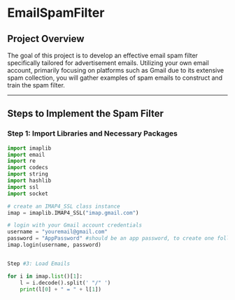 # EmailSpamFilter

## Project Overview

The goal of this project is to develop an effective email spam filter specifically tailored for advertisement emails. Utilizing your own email account, primarily focusing on platforms such as Gmail due to its extensive spam collection, you will gather examples of spam emails to construct and train the spam filter.

---

## Steps to Implement the Spam Filter

### Step 1: Import Libraries and Necessary Packages

```python
import imaplib
import email
import re
import codecs
import string
import hashlib
import ssl
import socket

# create an IMAP4_SSL class instance
imap = imaplib.IMAP4_SSL("imap.gmail.com")

# login with your Gmail account credentials
username = "youremail@gmail.com"
password = "AppPassword" #should be an app password, to create one follow this link:https://support.google.com/accounts/answer/185833
imap.login(username, password)


Step #3: Load Emails

for i in imap.list()[1]:
    l = i.decode().split(' "/" ')
    print(l[0] + " = " + l[1])
